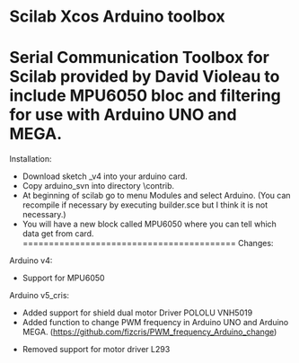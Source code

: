 Scilab Xcos Arduino toolbox
=========================================

Serial Communication Toolbox for Scilab provided by David Violeau to include MPU6050 bloc and filtering for use with Arduino UNO and MEGA.
=========================================
Installation:

+ Download sketch _v4 into your arduino card. 
+ Copy arduino_svn into directory \contrib. 
+ At beginning of scilab go to menu Modules and select Arduino. (You can recompile if necessary by executing builder.sce but I think it is not necessary.)
+ You will have a new block called MPU6050 where you can tell which data get from card.
=========================================
Changes:

Arduino v4:
+ Support for MPU6050

Arduino v5_cris:
+ Added support for shield dual motor Driver POLOLU VNH5019
+ Added function to change PWM frequency in Arduino UNO and Arduino MEGA.
  (https://github.com/fizcris/PWM_frequency_Arduino_change)
- Removed support for motor driver L293 
